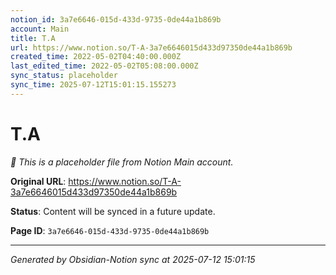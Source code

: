 ```yaml
---
notion_id: 3a7e6646-015d-433d-9735-0de44a1b869b
account: Main
title: T.A
url: https://www.notion.so/T-A-3a7e6646015d433d97350de44a1b869b
created_time: 2022-05-02T04:40:00.000Z
last_edited_time: 2022-05-02T05:08:00.000Z
sync_status: placeholder
sync_time: 2025-07-12T15:01:15.155273
---
```


# T.A

*🔄 This is a placeholder file from Notion Main account.*

**Original URL**: https://www.notion.so/T-A-3a7e6646015d433d97350de44a1b869b

**Status**: Content will be synced in a future update.

**Page ID**: `3a7e6646-015d-433d-9735-0de44a1b869b`

---

*Generated by Obsidian-Notion sync at 2025-07-12 15:01:15*
